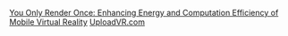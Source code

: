 [You Only Render Once: Enhancing Energy and Computation Efficiency of Mobile Virtual Reality](https://arxiv.org/pdf/2506.15183) [UploadVR.com](https://www.uploadvr.com/you-only-render-once-vr-frame-rate-improving-technique/)